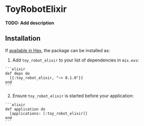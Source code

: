 # ToyRobotElixir

**TODO: Add description**

## Installation

If [available in Hex](https://hex.pm/docs/publish), the package can be installed as:

  1. Add `toy_robot_elixir` to your list of dependencies in `mix.exs`:

    ```elixir
    def deps do
      [{:toy_robot_elixir, "~> 0.1.0"}]
    end
    ```

  2. Ensure `toy_robot_elixir` is started before your application:

    ```elixir
    def application do
      [applications: [:toy_robot_elixir]]
    end
    ```

